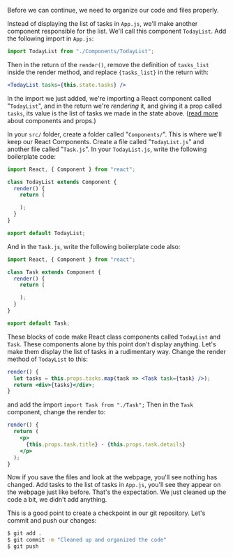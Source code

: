 Before we can continue, we need to organize our code and files properly.

Instead of displaying the list of tasks in `App.js`, we'll make another component responsible for the list. We'll call this component `TodayList`. Add the following import in `App.js`:

```jsx
import TodayList from "./Components/TodayList";
```

Then in the return of the `render()`, remove the definition of `tasks_list` inside the render method, and replace `{tasks_list}` in the return with:

```jsx
<TodayList tasks={this.state.tasks} />
```

In the import we just added, we're importing a React component called "`TodayList`", and in the return we're _rendering_ it, and giving it a prop called `tasks`, its value is the list of tasks we made in the state above. ([read more](https://reactjs.org/docs/components-and-props.html) about components and props.)

In your `src/` folder, create a folder called "`Components/`". This is where we'll keep our React Components. Create a file called "`TodayList.js`" and another file called "`Task.js`". In your `TodayList.js`, write the following boilerplate code:

```jsx
import React, { Component } from "react";

class TodayList extends Component {
  render() {
    return (

    );
  }
}

export default TodayList;
```

And in the `Task.js`, write the following boilerplate code also:

```jsx
import React, { Component } from "react";

class Task extends Component {
  render() {
    return (

    );
  }
}

export default Task;
```

These blocks of code make React class components called `TodayList` and `Task`. These components alone by this point don't display anything. Let's make them display the list of tasks in a rudimentary way. Change the render method of `TodayList` to this:

```jsx
render() {
  let tasks = this.props.tasks.map(task => <Task task={task} />);
  return <div>{tasks}</div>;
}
```

and add the import `import Task from "./Task";` Then in the `Task` component, change the render to:

```jsx
render() {
  return (
    <p>
      {this.props.task.title} - {this.props.task.details}
    </p>
  );
}
```

Now if you save the files and look at the webpage, you'll see nothing has changed. Add tasks to the list of tasks in `App.js`, you'll see they appear on the webpage just like before. That's the expectation. We just cleaned up the code a bit, we didn't add anything.

This is a good point to create a checkpoint in our git repository. Let's commit and push our changes:

```bash
$ git add .
$ git commit -m "Cleaned up and organized the code"
$ git push
```
